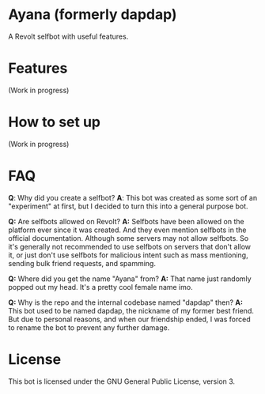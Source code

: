 # Ayana (formerly dapdap)
A Revolt selfbot with useful features.

# Features
(Work in progress)

# How to set up
(Work in progress)

# FAQ
**Q**: Why did you create a selfbot?
**A**: This bot was created as some sort of an "experiment" at first, but I decided to turn this into a general purpose bot.

**Q:** Are selfbots allowed on Revolt?
**A:** Selfbots have been allowed on the platform ever since it was created. And they even mention selfbots in the official documentation. Although some servers may not allow selfbots. So it's generally not recommended to use selfbots on servers that don't allow it, or just don't use selfbots for malicious intent such as mass mentioning, sending bulk friend requests, and spamming.

**Q:** Where did you get the name "Ayana" from?
**A:** That name just randomly popped out my head. It's a pretty cool female name imo.

**Q:** Why is the repo and the internal codebase named "dapdap" then?
**A:** This bot used to be named dapdap, the nickname of my former best friend. But due to personal reasons, and when our friendship ended, I was forced to rename the bot to prevent any further damage.

# License
This bot is licensed under the GNU General Public License, version 3.
